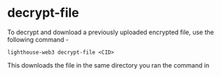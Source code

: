 # decrypt-file

To decrypt and download a previously uploaded encrypted file, use the following command -&#x20;

```
lighthouse-web3 decrypt-file <CID>
```

This downloads the file in the same directory you ran the command in
